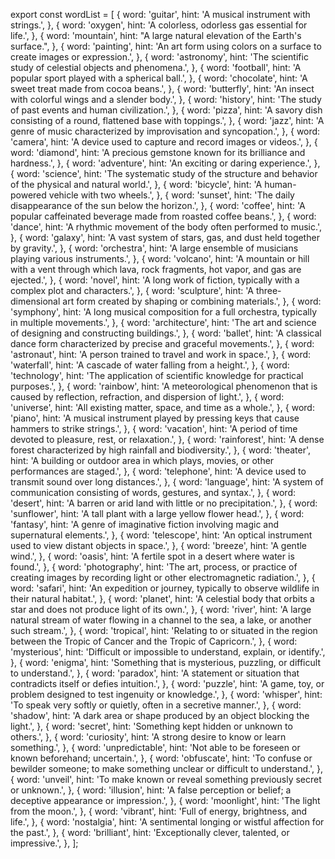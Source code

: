 export const wordList = [
  {
    word: 'guitar',
    hint: 'A musical instrument with strings.',
  },
  {
    word: 'oxygen',
    hint: 'A colorless, odorless gas essential for life.',
  },
  {
    word: 'mountain',
    hint: "A large natural elevation of the Earth's surface.",
  },
  {
    word: 'painting',
    hint: 'An art form using colors on a surface to create images or expression.',
  },
  {
    word: 'astronomy',
    hint: 'The scientific study of celestial objects and phenomena.',
  },
  {
    word: 'football',
    hint: 'A popular sport played with a spherical ball.',
  },
  {
    word: 'chocolate',
    hint: 'A sweet treat made from cocoa beans.',
  },
  {
    word: 'butterfly',
    hint: 'An insect with colorful wings and a slender body.',
  },
  {
    word: 'history',
    hint: 'The study of past events and human civilization.',
  },
  {
    word: 'pizza',
    hint: 'A savory dish consisting of a round, flattened base with toppings.',
  },
  {
    word: 'jazz',
    hint: 'A genre of music characterized by improvisation and syncopation.',
  },
  {
    word: 'camera',
    hint: 'A device used to capture and record images or videos.',
  },
  {
    word: 'diamond',
    hint: 'A precious gemstone known for its brilliance and hardness.',
  },
  {
    word: 'adventure',
    hint: 'An exciting or daring experience.',
  },
  {
    word: 'science',
    hint: 'The systematic study of the structure and behavior of the physical and natural world.',
  },
  {
    word: 'bicycle',
    hint: 'A human-powered vehicle with two wheels.',
  },
  {
    word: 'sunset',
    hint: 'The daily disappearance of the sun below the horizon.',
  },
  {
    word: 'coffee',
    hint: 'A popular caffeinated beverage made from roasted coffee beans.',
  },
  {
    word: 'dance',
    hint: 'A rhythmic movement of the body often performed to music.',
  },
  {
    word: 'galaxy',
    hint: 'A vast system of stars, gas, and dust held together by gravity.',
  },
  {
    word: 'orchestra',
    hint: 'A large ensemble of musicians playing various instruments.',
  },
  {
    word: 'volcano',
    hint: 'A mountain or hill with a vent through which lava, rock fragments, hot vapor, and gas are ejected.',
  },
  {
    word: 'novel',
    hint: 'A long work of fiction, typically with a complex plot and characters.',
  },
  {
    word: 'sculpture',
    hint: 'A three-dimensional art form created by shaping or combining materials.',
  },
  {
    word: 'symphony',
    hint: 'A long musical composition for a full orchestra, typically in multiple movements.',
  },
  {
    word: 'architecture',
    hint: 'The art and science of designing and constructing buildings.',
  },
  {
    word: 'ballet',
    hint: 'A classical dance form characterized by precise and graceful movements.',
  },
  {
    word: 'astronaut',
    hint: 'A person trained to travel and work in space.',
  },
  {
    word: 'waterfall',
    hint: 'A cascade of water falling from a height.',
  },
  {
    word: 'technology',
    hint: 'The application of scientific knowledge for practical purposes.',
  },
  {
    word: 'rainbow',
    hint: 'A meteorological phenomenon that is caused by reflection, refraction, and dispersion of light.',
  },
  {
    word: 'universe',
    hint: 'All existing matter, space, and time as a whole.',
  },
  {
    word: 'piano',
    hint: 'A musical instrument played by pressing keys that cause hammers to strike strings.',
  },
  {
    word: 'vacation',
    hint: 'A period of time devoted to pleasure, rest, or relaxation.',
  },
  {
    word: 'rainforest',
    hint: 'A dense forest characterized by high rainfall and biodiversity.',
  },
  {
    word: 'theater',
    hint: 'A building or outdoor area in which plays, movies, or other performances are staged.',
  },
  {
    word: 'telephone',
    hint: 'A device used to transmit sound over long distances.',
  },
  {
    word: 'language',
    hint: 'A system of communication consisting of words, gestures, and syntax.',
  },
  {
    word: 'desert',
    hint: 'A barren or arid land with little or no precipitation.',
  },
  {
    word: 'sunflower',
    hint: 'A tall plant with a large yellow flower head.',
  },
  {
    word: 'fantasy',
    hint: 'A genre of imaginative fiction involving magic and supernatural elements.',
  },
  {
    word: 'telescope',
    hint: 'An optical instrument used to view distant objects in space.',
  },
  {
    word: 'breeze',
    hint: 'A gentle wind.',
  },
  {
    word: 'oasis',
    hint: 'A fertile spot in a desert where water is found.',
  },
  {
    word: 'photography',
    hint: 'The art, process, or practice of creating images by recording light or other electromagnetic radiation.',
  },
  {
    word: 'safari',
    hint: 'An expedition or journey, typically to observe wildlife in their natural habitat.',
  },
  {
    word: 'planet',
    hint: 'A celestial body that orbits a star and does not produce light of its own.',
  },
  {
    word: 'river',
    hint: 'A large natural stream of water flowing in a channel to the sea, a lake, or another such stream.',
  },
  {
    word: 'tropical',
    hint: 'Relating to or situated in the region between the Tropic of Cancer and the Tropic of Capricorn.',
  },
  {
    word: 'mysterious',
    hint: 'Difficult or impossible to understand, explain, or identify.',
  },
  {
    word: 'enigma',
    hint: 'Something that is mysterious, puzzling, or difficult to understand.',
  },
  {
    word: 'paradox',
    hint: 'A statement or situation that contradicts itself or defies intuition.',
  },
  {
    word: 'puzzle',
    hint: 'A game, toy, or problem designed to test ingenuity or knowledge.',
  },
  {
    word: 'whisper',
    hint: 'To speak very softly or quietly, often in a secretive manner.',
  },
  {
    word: 'shadow',
    hint: 'A dark area or shape produced by an object blocking the light.',
  },
  {
    word: 'secret',
    hint: 'Something kept hidden or unknown to others.',
  },
  {
    word: 'curiosity',
    hint: 'A strong desire to know or learn something.',
  },
  {
    word: 'unpredictable',
    hint: 'Not able to be foreseen or known beforehand; uncertain.',
  },
  {
    word: 'obfuscate',
    hint: 'To confuse or bewilder someone; to make something unclear or difficult to understand.',
  },
  {
    word: 'unveil',
    hint: 'To make known or reveal something previously secret or unknown.',
  },
  {
    word: 'illusion',
    hint: 'A false perception or belief; a deceptive appearance or impression.',
  },
  {
    word: 'moonlight',
    hint: 'The light from the moon.',
  },
  {
    word: 'vibrant',
    hint: 'Full of energy, brightness, and life.',
  },
  {
    word: 'nostalgia',
    hint: 'A sentimental longing or wistful affection for the past.',
  },
  {
    word: 'brilliant',
    hint: 'Exceptionally clever, talented, or impressive.',
  },
];
